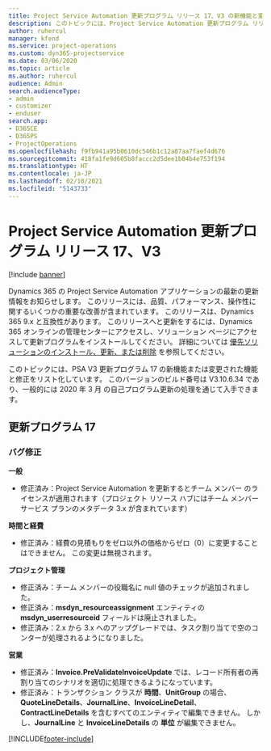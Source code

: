```yaml
---
title: Project Service Automation 更新プログラム リリース 17、V3 の新機能と変更点
description: このトピックには、Project Service Automation 更新プログラム リリース 17、V3 で利用可能な機能と修正をリスト化しています。
author: ruhercul
manager: kfend
ms.service: project-operations
ms.custom: dyn365-projectservice
ms.date: 03/06/2020
ms.topic: article
ms.author: ruhercul
audience: Admin
search.audienceType:
- admin
- customizer
- enduser
search.app:
- D365CE
- D365PS
- ProjectOperations
ms.openlocfilehash: f9fb941a95b0610dc546b1c12a87aa7faef4d676
ms.sourcegitcommit: 418fa1fe9d605b8faccc2d5dee1b04b4e753f194
ms.translationtype: HT
ms.contentlocale: ja-JP
ms.lasthandoff: 02/10/2021
ms.locfileid: "5143733"
---
```

# <a name="project-service-automation-update-release-17-v3"></a>Project Service Automation 更新プログラム リリース 17、V3

[!include [banner](../includes/psa-now-project-operations.md)]

Dynamics 365 の Project Service Automation アプリケーションの最新の更新情報をお知らせします。 このリリースには、品質、パフォーマンス、操作性に関するいくつかの重要な改善が含まれています。  このリリースは、Dynamics 365 9.x と互換性があります。 このリリースへと更新をするには、Dynamics 365 オンラインの管理センターにアクセスし、ソリューション ページにアクセスして更新プログラムをインストールしてください。 詳細については [優先ソリューションのインストール、更新、または削除](https://docs.microsoft.com/power-platform/admin/install-remove-preferred-solution) を参照してください。

このトピックには、PSA V3 更新プログラム 17 の新機能または変更された機能と修正をリスト化しています。 このバージョンのビルド番号は V3.10.6.34 であり、一般的には 2020 年 3 月 の自己プログラム更新の処理を通じて入手できます。


## <a name="update-release-17"></a>更新プログラム 17

### <a name="bug-fixes"></a>バグ修正

**一般**

- 修正済み：Project Service Automation を更新するとチーム メンバー のライセンスが適用されます（プロジェクト リソース ハブにはチーム メンバー サービス プランのメタデータ 3.x が含まれています）
 
**時間と経費**

- 修正済み：経費の見積もりをゼロ以外の価格からゼロ（0）に変更することはできません。 この変更は無視されます。

**プロジェクト管理**

- 修正済み：チーム メンバーの役職名に null 値のチェックが追加されました。
- 修正済み：**msdyn_resourceassignment** エンティティの **msdyn_userresourceid** フィールドは廃止されました。
- 修正済み：2.x から 3.x へのアップグレードでは、タスク割り当てで空のコンターが処理されるようになりました。

**営業**

- 修正済み：**Invoice.PreValidateInvoiceUpdate** では、レコード所有者の再割り当てのシナリオを適切に処理できるようになっています。
- 修正済み：トランザクション クラスが **時間**、**UnitGroup** の場合、**QuoteLineDetails**、**JournalLine**、**InvoiceLineDetail**、**ContractLineDetails** を含むすべてのエンティティで編集できません。 しかし、**JournalLine** と **InvoiceLineDetails** の **単位** が編集できません。




[!INCLUDE[footer-include](../includes/footer-banner.md)]